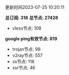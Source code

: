 更新时间2023-07-25 10:20:11

**总订阅: 318**
**总节点: 27428**
- vless节点: 108

**google ping有效节点: 819**
- trojan节点: 98
- v2ray节点: 557
- ss节点: 118
- ssr节点: 46
